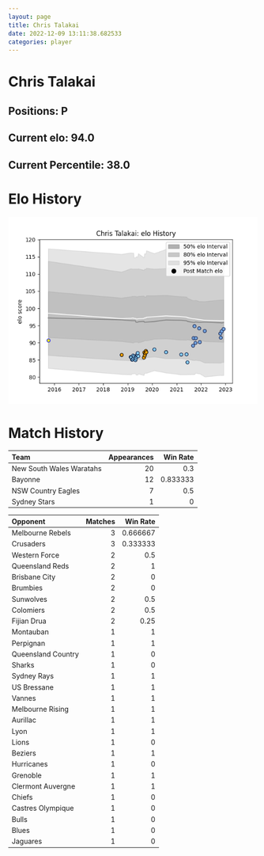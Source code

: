 ```yaml
---  
layout: page  
title: Chris Talakai  
date: 2022-12-09 13:11:38.682533  
categories: player  
---
```

# Chris Talakai

## Positions: P

## Current elo: 94.0

## Current Percentile: 38.0

# Elo History


![elo history](history_ChrisTalakai.png)
# Match History


| Team                     |   Appearances |   Win Rate |
|:-------------------------|--------------:|-----------:|
| New South Wales Waratahs |            20 |   0.3      |
| Bayonne                  |            12 |   0.833333 |
| NSW Country Eagles       |             7 |   0.5      |
| Sydney Stars             |             1 |   0        |

| Opponent           |   Matches |   Win Rate |
|:-------------------|----------:|-----------:|
| Melbourne Rebels   |         3 |   0.666667 |
| Crusaders          |         3 |   0.333333 |
| Western Force      |         2 |   0.5      |
| Queensland Reds    |         2 |   1        |
| Brisbane City      |         2 |   0        |
| Brumbies           |         2 |   0        |
| Sunwolves          |         2 |   0.5      |
| Colomiers          |         2 |   0.5      |
| Fijian Drua        |         2 |   0.25     |
| Montauban          |         1 |   1        |
| Perpignan          |         1 |   1        |
| Queensland Country |         1 |   0        |
| Sharks             |         1 |   0        |
| Sydney Rays        |         1 |   1        |
| US Bressane        |         1 |   1        |
| Vannes             |         1 |   1        |
| Melbourne Rising   |         1 |   1        |
| Aurillac           |         1 |   1        |
| Lyon               |         1 |   1        |
| Lions              |         1 |   0        |
| Beziers            |         1 |   1        |
| Hurricanes         |         1 |   0        |
| Grenoble           |         1 |   1        |
| Clermont Auvergne  |         1 |   1        |
| Chiefs             |         1 |   0        |
| Castres Olympique  |         1 |   0        |
| Bulls              |         1 |   0        |
| Blues              |         1 |   0        |
| Jaguares           |         1 |   0        |